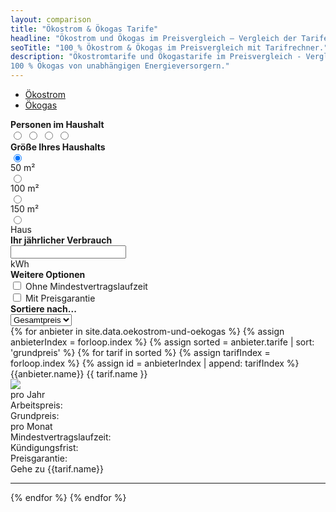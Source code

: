 ```yaml
---
layout: comparison
title: "Ökostrom & Ökogas Tarife"
headline: "Ökostrom und Ökogas im Preisvergleich – Vergleich der Tarife von unabhängigen Energieversorgern"
seoTitle: "100 % Ökostrom & Ökogas im Preisvergleich mit Tarifrechner."
description: "Ökostromtarife und Ökogastarife im Preisvergleich - Vergleich der Preise und Tarife für 100 % Ökostrom und
100 % Ökogas von unabhängigen Energieversorgern."
---
```


<ul class="nav nav-tabs" id="myTab" role="tablist">
    <li class="nav-item">
        <a class="nav-link active" id="strom-tab" data-toggle="tab" href="#strom" role="tab" aria-controls="strom"
            aria-selected="true">Ökostrom</a>
    </li>
    <li class="nav-item">
        <a class="nav-link" id="gas-tab" data-toggle="tab" href="#gas" role="tab" aria-controls="gas"
            aria-selected="false">Ökogas</a>
    </li>
</ul>
<div class="alert alert-info">
    <div class="row">
        <div class="col-sm-12 col-md-6 col-lg-auto">
            <div class="tab-content">
                <div class="tab-pane fade show active" id="strom" role="tabpanel" aria-labelledby="strom-tab">
                    <div class="row d-flex align-items-center">
                        <div class="col-auto">
                            <div class="my-1"><b>Personen im Haushalt</b></div>
                            <div id="electricity-toggle" class="btn-group btn-group-toggle" data-toggle="buttons">
                                <label class="btn btn btn-outline-secondary">
                                    <input type="radio" name="options" id="electricityOption0" autocomplete="off">
                                    <i class="fa fa-user" aria-hidden="true"></i>
                                </label>
                                <label class="btn btn btn-outline-secondary">
                                    <input type="radio" name="options" id="electricityOption1" autocomplete="off">
                                    <i class="fa fa-user" aria-hidden="true"></i>
                                    <i class="fa fa-user" aria-hidden="true"></i>
                                </label>
                                <label class="btn btn btn-outline-secondary">
                                    <input type="radio" name="options" id="electricityOption2" autocomplete="off">
                                    <i class="fa fa-user" aria-hidden="true"></i>
                                    <i class="fa fa-user" aria-hidden="true"></i>
                                    <i class="fa fa-user" aria-hidden="true"></i>
                                </label>
                                <label class="btn btn btn-outline-secondary">
                                    <input type="radio" name="options" id="electricityOption3" autocomplete="off">
                                    <i class="fa fa-user" aria-hidden="true"></i>
                                    <i class="fa fa-user" aria-hidden="true"></i>
                                    <i class="fa fa-user" aria-hidden="true"></i>
                                    <i class="fa fa-user" aria-hidden="true"></i>
                                </label>
                            </div>
                        </div>
                    </div>
                </div>
                <div class="tab-pane fade" id="gas" role="tabpanel" aria-labelledby="gas-tab">
                    <div class="row d-flex align-items-center">
                        <div class="col-auto">
                            <div class="my-1"><b>Größe Ihres Haushalts</b></div>
                            <div class="btn-group btn-group-toggle" data-toggle="buttons">
                                <label class="btn btn btn-outline-secondary">
                                    <input type="radio" name="options" id="gasOption0" autocomplete="off" checked>
                                    <i class="fa fa-home" aria-hidden="true"></i>
                                    <div class="small">50 m²</div>
                                </label>
                                <label class="btn btn btn-outline-secondary">
                                    <input type="radio" name="options" id="gasOption1" autocomplete="off">
                                    <i class="fa fa-home" aria-hidden="true"></i>
                                    <div class="small">100 m²</div>
                                </label>
                                <label class="btn btn btn-outline-secondary">
                                    <input type="radio" name="options" id="gasOption2" autocomplete="off">
                                    <i class="fa fa-home" aria-hidden="true"></i>
                                    <div class="small">150 m²</div>
                                </label>
                                <label class="btn btn btn-outline-secondary">
                                    <input type="radio" name="options" id="gasOption3" autocomplete="off">
                                    <i class="fa fa-home" aria-hidden="true"></i>
                                    <div class="small">Haus</div>
                                </label>
                            </div>
                        </div>
                    </div>
                </div>
            </div>
        </div>
        <div class="col-sm-12 col-md-6 col-lg-auto">
            <div class="my-1"><b>Ihr jährlicher Verbrauch</b></div>
            <div class="input-group">
                <input id="energyInput" type="text" class="form-control" aria-label="1500kWh">
                <div class="input-group-append">
                    <span class="input-group-text">kWh</span>
                </div>
            </div>
        </div>
        <div class="col-sm-12 col-md-6 col-lg-auto">
            <div class="my-1"><b>Weitere Optionen</b></div>
            <div class="form-check">
                <input class="form-check-input" onclick="setCheckboxValue()" id="minContract" type="checkbox" value="">
                <label class="form-check-label" for="minContract">
                    Ohne Mindestvertragslaufzeit
                </label>
            </div>
            <div class="form-check">
                <input class="form-check-input" onclick="setCheckboxValue()" id="warranty" type="checkbox" value="">
                <label class="form-check-label" for="warranty">
                    Mit Preisgarantie
                </label>
            </div>
        </div>
        <div class="col-sm-12 col-md-6 col-lg-auto">
            <div class="my-1"><b>Sortiere nach...</b></div>
            <div class="input-group mb-3">
                <select class="custom-select" id="sortSelection">
                    <option value="1">Gesamtpreis</option>
                    <option value="2">Grundpreis</option>
                    <option value="3">Arbeitspreis</option>
                </select>
            </div>
        </div>
    </div>
</div>
{% for anbieter in site.data.oekostrom-und-oekogas %}
{% assign anbieterIndex = forloop.index %}
{% assign sorted = anbieter.tarife | sort: 'grundpreis' %}
{% for tarif in sorted %}
{% assign tarifIndex = forloop.index %}
{% assign id = anbieterIndex | append: tarifIndex %}
<div id="workPrice{{id}}" data-value="{{ tarif.arbeitspreis }}"></div>
<div id="basePrice{{id}}" data-value="{{ tarif.grundpreis }}"></div>
<div id="minContract{{id}}" data-value="{{ tarif.minContract }}"></div>
<div id="cancellation{{id}}" data-value="{{ tarif.cancellation }}"></div>
<div id="warranty{{id}}" data-value="{{ tarif.warranty }}"></div>
<div id="type{{id}}" data-value="{{ tarif.typ }}"></div>
<div class="tarife-table mb-4" id="{{id}}">
    <div class="row mx-2">
        <div class="h4 text-secondary">{{anbieter.name}} {{ tarif.name }}</div>
    </div>
    <div class="row d-flex align-items-center">
        <div class="col-sm-12 col-md-6 col-lg-2">
            <img src="{{ anbieter.logo }}" class="img-fluid">
        </div>
        <div class="col-sm-12 col-md-6 col-lg-7">
            <div class="row">
                <div class="col-sm-12 col-md-12 col-lg-auto my-2">
                    <div class="h5 list-inline-item" id="annualPriceText{{id}}"></div>
                    <div class="h5 list-inline-item">pro Jahr</div>
                    <div class="row">
                        <div class="col-auto">
                            <div>Arbeitspreis:</div>
                            <div>Grundpreis:</div>
                        </div>
                        <div class="col">
                            <div id="workPriceText{{id}}"></div>
                            <div id="basePriceText{{id}}"></div>
                        </div>
                    </div>
                </div>
                <div class="col-sm-12 col-md-12 col-lg-auto my-2">
                    <div class="h5 list-inline-item" id="monthlyPriceText{{id}}"></div>
                    <div class="h5 list-inline-item">pro Monat</div>
                    <div class="row">
                        <div class="col-auto">
                            <div>Mindestvertragslaufzeit:</div>
                            <div>Kündigungsfrist:</div>
                            <div>Preisgarantie:</div>
                        </div>
                        <div class="col">
                            <div id="minContractText{{id}}"></div>
                            <div id="cancellationText{{id}}"></div>
                            <div id="warrantyText{{id}}"></div>
                        </div>
                    </div>
                </div>
            </div>
        </div>
        <div class="col-sm-12 col-md-12 col-lg-3">
            <span class="affili" data-affili="{{ anbieter.url }}" rel="nofollow">
                <div class="text-center">
                    <div class="btn btn-success w-100">
                        Gehe zu {{tarif.name}}
                    </div>
                </div>
            </span>
        </div>
    </div>
    <hr>
</div>
{% endfor %}
{% endfor %}